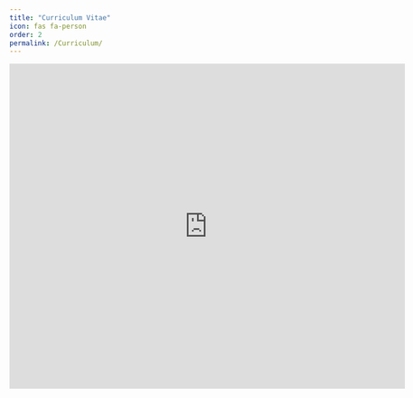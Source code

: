 ```yaml
---
title: "Curriculum Vitae"
icon: fas fa-person
order: 2
permalink: /Curriculum/
---
```


[//]: # (![Desktop View]&#40;{{site.url}}/cv_lyman.pdf&#41;{: width="100" height="1000" type="application/pdf"})

[//]: # (_Full screen width and center alignment_)

[//]: # ()
[//]: # ()
[//]: # ([See it here :&#41;]&#40;{{site.url}}/assets/cv_lyman.pdf&#41;)

[//]: # ()
[//]: # ()
[//]: # (<embed src="{{  url }}/assets/cv_lyman.pdf" width="300" height="575" type="application/pdf">)

<embed src="https://github.com/KostyaLyman/kostyalyman.github.io/blob/gh-pages-01/_pdfs/cv-lyman.pdf" width="700" height="575" type="application/pdf">
